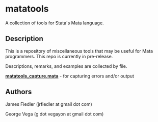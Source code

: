 matatools
=========

A collection of tools for Stata's Mata language.

Description
-----------
This is a repository of miscellaneous tools that may be useful for Mata programmers. This repo is currently in pre-release.

Descriptions, remarks, and examples are collected by file.

[**matatools_capture.mata**](https://github.com/jrfiedler/matatools/README_capture.md) - for capturing errors and/or output


Authors
-------
James Fiedler (jrfiedler at gmail dot com)

George Vega (g dot vegayon at gmail dot com)